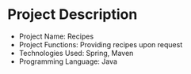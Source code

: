 # Project Description
* Project Name: Recipes
* Project Functions: Providing recipes upon request
* Technologies Used: Spring, Maven
* Programming Language: Java
